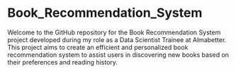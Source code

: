 # Book_Recommendation_System
Welcome to the GitHub repository for the Book Recommendation System project developed during my role as a Data Scientist Trainee at Almabetter. This project aims to create an efficient and personalized book recommendation system to assist users in discovering new books based on their preferences and reading history.
